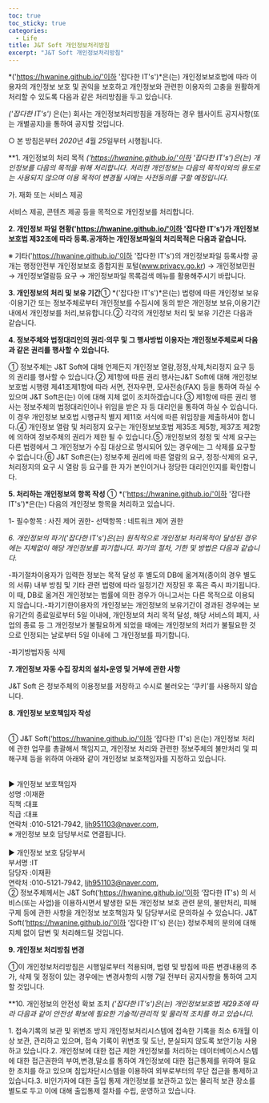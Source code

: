 ```yaml
---
toc: true
toc_sticky: true
categories:
  - Life
title: J&T Soft 개인정보처리방침
excerpt: "J&T Soft 개인정보처리방침"
---
```


*('https://hwanine.github.io/'이하 '잡다한 IT's')*은(는)
개인정보보호법에 따라 이용자의 개인정보 보호 및 권익을 보호하고
개인정보와 관련한 이용자의 고충을 원활하게 처리할 수 있도록 다음과 같은
처리방침을 두고 있습니다.

*('잡다한 IT's')* 은(는) 회사는 개인정보처리방침을 개정하는 경우
웹사이트 공지사항(또는 개별공지)을 통하여 공지할 것입니다.

○ 본 방침은부터 *2020*년 *4*월 *25*일부터 시행됩니다.

**1. 개인정보의 처리 목적 *('https://hwanine.github.io/'이하 '잡다한
IT's')*은(는) 개인정보를 다음의 목적을 위해 처리합니다. 처리한
개인정보는 다음의 목적이외의 용도로는 사용되지 않으며 이용 목적이 변경될
시에는 사전동의를 구할 예정입니다.**

가. 재화 또는 서비스 제공

서비스 제공, 콘텐츠 제공 등을 목적으로 개인정보를 처리합니다.

**2. 개인정보 파일 현황('https://hwanine.github.io/'이하 '잡다한
IT's')가 개인정보 보호법 제32조에 따라 등록․공개하는 개인정보파일의
처리목적은 다음과 같습니다.**

※ 기타('https://hwanine.github.io/'이하 '잡다한 IT's')의 개인정보파일
등록사항 공개는 행정안전부 개인정보보호 종합지원 포털(www.privacy.go.kr)
→ 개인정보민원 → 개인정보열람등 요구 → 개인정보파일 목록검색 메뉴를
활용해주시기 바랍니다.

**3. 개인정보의 처리 및 보유 기간**① *('잡다한 IT's')*은(는) 법령에 따른
개인정보 보유·이용기간 또는 정보주체로부터 개인정보를 수집시에 동의 받은
개인정보 보유,이용기간 내에서 개인정보를 처리,보유합니다.② 각각의
개인정보 처리 및 보유 기간은 다음과 같습니다.

**4. 정보주체와 법정대리인의 권리·의무 및 그 행사방법 이용자는
개인정보주체로써 다음과 같은 권리를 행사할 수 있습니다.**

① 정보주체는 J&T Soft에 대해 언제든지 개인정보 열람,정정,삭제,처리정지
요구 등의 권리를 행사할 수 있습니다.② 제1항에 따른 권리 행사는J&T Soft에
대해 개인정보 보호법 시행령 제41조제1항에 따라 서면, 전자우편,
모사전송(FAX) 등을 통하여 하실 수 있으며 J&T Soft은(는) 이에 대해 지체
없이 조치하겠습니다.③ 제1항에 따른 권리 행사는 정보주체의 법정대리인이나
위임을 받은 자 등 대리인을 통하여 하실 수 있습니다. 이 경우 개인정보
보호법 시행규칙 별지 제11호 서식에 따른 위임장을 제출하셔야 합니다.④
개인정보 열람 및 처리정지 요구는 개인정보보호법 제35조 제5항, 제37조
제2항에 의하여 정보주체의 권리가 제한 될 수 있습니다.⑤ 개인정보의 정정
및 삭제 요구는 다른 법령에서 그 개인정보가 수집 대상으로 명시되어 있는
경우에는 그 삭제를 요구할 수 없습니다.⑥ J&T Soft은(는) 정보주체 권리에
따른 열람의 요구, 정정·삭제의 요구, 처리정지의 요구 시 열람 등 요구를 한
자가 본인이거나 정당한 대리인인지를 확인합니다.

**5. 처리하는 개인정보의 항목 작성** ①
*('https://hwanine.github.io/'이하 '잡다한 IT's')*은(는) 다음의 개인정보
항목을 처리하고 있습니다.

1- 필수항목 : 사진 제어 권한- 선택항목 : 네트워크 제어 권한

**6. 개인정보의 파기*('잡다한 IT's')*은(는) 원칙적으로 개인정보
처리목적이 달성된 경우에는 지체없이 해당 개인정보를 파기합니다. 파기의
절차, 기한 및 방법은 다음과 같습니다.**

-파기절차이용자가 입력한 정보는 목적 달성 후 별도의 DB에 옮겨져(종이의
경우 별도의 서류) 내부 방침 및 기타 관련 법령에 따라 일정기간 저장된 후
혹은 즉시 파기됩니다. 이 때, DB로 옮겨진 개인정보는 법률에 의한 경우가
아니고서는 다른 목적으로 이용되지 않습니다.-파기기한이용자의 개인정보는
개인정보의 보유기간이 경과된 경우에는 보유기간의 종료일로부터 5일
이내에, 개인정보의 처리 목적 달성, 해당 서비스의 폐지, 사업의 종료 등 그
개인정보가 불필요하게 되었을 때에는 개인정보의 처리가 불필요한 것으로
인정되는 날로부터 5일 이내에 그 개인정보를 파기합니다.

-파기방법자동 삭제

**7. 개인정보 자동 수집 장치의 설치•운영 및 거부에 관한 사항**

J&T Soft 은 정보주체의 이용정보를 저장하고 수시로 불러오는 ‘쿠키’를
사용하지 않습니다.

**8. 개인정보 보호책임자 작성**

\
 ① J&T Soft(‘https://hwanine.github.io/’이하 ‘잡다한 IT's) 은(는)
개인정보 처리에 관한 업무를 총괄해서 책임지고, 개인정보 처리와 관련한
정보주체의 불만처리 및 피해구제 등을 위하여 아래와 같이 개인정보
보호책임자를 지정하고 있습니다.

\
▶ 개인정보 보호책임자 \
성명 :이재환\
직책 :대표\
직급 :대표\
연락처 :010-5121-7942, ljh951103@naver.com, \
※ 개인정보 보호 담당부서로 연결됩니다.\
 \
▶ 개인정보 보호 담당부서\
부서명 :IT\
담당자 :이재환\
연락처 :010-5121-7942, ljh951103@naver.com, \
② 정보주체께서는 J&T Soft(‘https://hwanine.github.io/’이하 ‘잡다한 IT's)
의 서비스(또는 사업)을 이용하시면서 발생한 모든 개인정보 보호 관련 문의,
불만처리, 피해구제 등에 관한 사항을 개인정보 보호책임자 및 담당부서로
문의하실 수 있습니다. J&T Soft(‘https://hwanine.github.io/’이하 ‘잡다한
IT's) 은(는) 정보주체의 문의에 대해 지체 없이 답변 및 처리해드릴
것입니다.

**9. 개인정보 처리방침 변경**

①이 개인정보처리방침은 시행일로부터 적용되며, 법령 및 방침에 따른
변경내용의 추가, 삭제 및 정정이 있는 경우에는 변경사항의 시행 7일 전부터
공지사항을 통하여 고지할 것입니다.

**10. 개인정보의 안전성 확보 조치 *('잡다한 IT's')*은(는) 개인정보보호법
제29조에 따라 다음과 같이 안전성 확보에 필요한 기술적/관리적 및 물리적
조치를 하고 있습니다.**

​1. 접속기록의 보관 및 위변조 방지 개인정보처리시스템에 접속한 기록을
최소 6개월 이상 보관, 관리하고 있으며, 접속 기록이 위변조 및 도난,
분실되지 않도록 보안기능 사용하고 있습니다.2. 개인정보에 대한 접근 제한
개인정보를 처리하는 데이터베이스시스템에 대한 접근권한의
부여,변경,말소를 통하여 개인정보에 대한 접근통제를 위하여 필요한 조치를
하고 있으며 침입차단시스템을 이용하여 외부로부터의 무단 접근을 통제하고
있습니다.3. 비인가자에 대한 출입 통제 개인정보를 보관하고 있는 물리적
보관 장소를 별도로 두고 이에 대해 출입통제 절차를 수립, 운영하고
있습니다.
